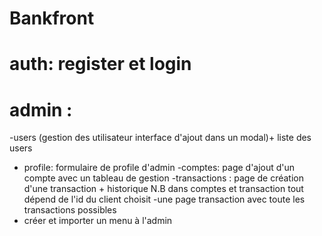 # Bankfront
# auth: register et login
# admin :
 -users (gestion des utilisateur interface d'ajout dans un modal)+ liste des users
 - profile: formulaire de profile d'admin
 -comptes: page d'ajout d'un compte avec un tableau de gestion
 -transactions : page de création d'une transaction + historique
 N.B dans comptes et transaction tout dépend de l'id du client choisit
 -une page transaction avec toute les transactions possibles
 - créer et importer un menu à l'admin
 